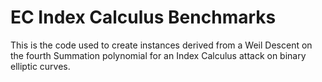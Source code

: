 # EC Index Calculus Benchmarks
This is the code used to create instances derived from a Weil Descent on the fourth Summation polynomial for an Index Calculus attack on binary elliptic curves.
